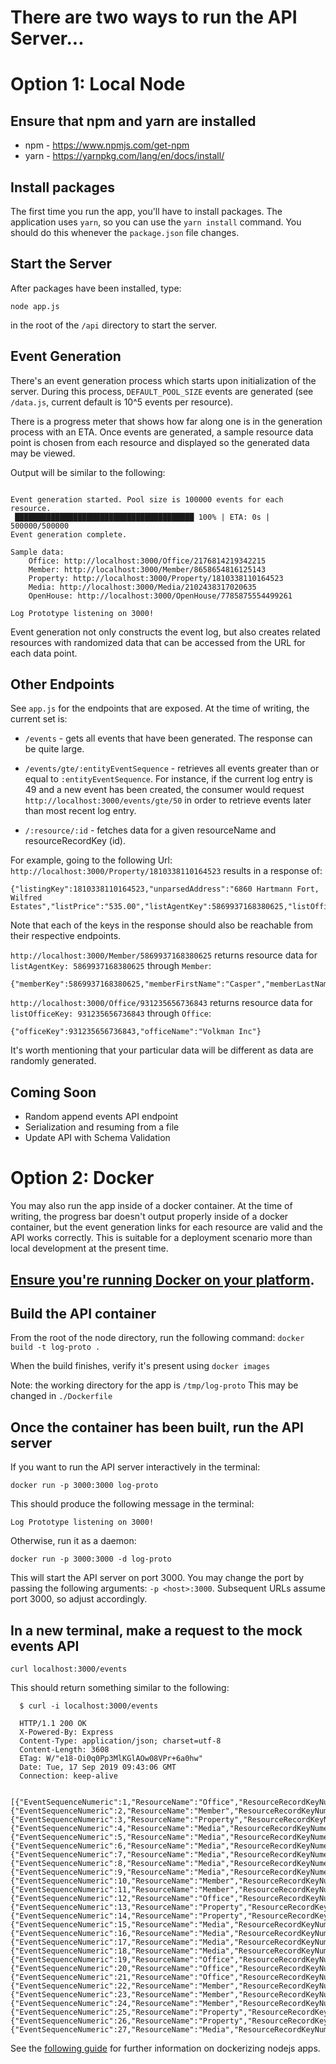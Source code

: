 # There are two ways to run the API Server...

# Option 1: Local Node

## Ensure that npm and yarn are installed

* npm - https://www.npmjs.com/get-npm
* yarn - https://yarnpkg.com/lang/en/docs/install/

## Install packages
The first time you run the app, you'll have to install packages. The application uses `yarn`, so you can use the `yarn install` command. You should do this whenever the `package.json` file changes.

## Start the Server
After packages have been installed, type:

```node app.js```

in the root of the `/api` directory to start the server. 

## Event Generation
There's an event generation process which starts upon initialization of the server. During this process, `DEFAULT_POOL_SIZE` events are generated (see `/data.js`, current default is 10^5 events per resource). 

There is a progress meter that shows how far along one is in the generation process with an ETA. Once events are generated, a sample resource data point is chosen from each resource and displayed so the generated data may be viewed. 

Output will be similar to the following:

```$ node app.js

Event generation started. Pool size is 100000 events for each resource.
 ████████████████████████████████████████ 100% | ETA: 0s | 500000/500000
Event generation complete.

Sample data:
	Office: http://localhost:3000/Office/2176814219342215
	Member: http://localhost:3000/Member/8658654816125143
	Property: http://localhost:3000/Property/1810338110164523
	Media: http://localhost:3000/Media/2102438317020635
	OpenHouse: http://localhost:3000/OpenHouse/7785875554499261

Log Prototype listening on 3000!
```

Event generation not only constructs the event log, but also creates related resources with randomized data that can be accessed from the URL for each data point.

## Other Endpoints

See `app.js` for the endpoints that are exposed. At the time of writing, the current set is:

* `/events` - gets all events that have been generated. The response can be quite large.

* `/events/gte/:entityEventSequence` - retrieves all events greater than or equal to `:entityEventSequence`. For instance, if the current log entry is 49 and a new event has been created, the consumer would request `http://localhost:3000/events/gte/50` in order to retrieve events later than most recent log entry.

* `/:resource/:id` - fetches data for a given resourceName and resourceRecordKey (id). 

For example, going to the following Url: `http://localhost:3000/Property/1810338110164523` results in a response of:

```
{"listingKey":1810338110164523,"unparsedAddress":"6860 Hartmann Fort, Wilfred Estates","listPrice":"535.00","listAgentKey":5869937168380625,"listOfficeKey":931235656736843}
```

Note that each of the keys in the response should also be reachable from their respective endpoints. 

`http://localhost:3000/Member/5869937168380625` returns resource data for `listAgentKey: 5869937168380625` through `Member`: 
```
{"memberKey":5869937168380625,"memberFirstName":"Casper","memberLastName":"Purdy","officeKey":7488317500604925}
```

`http://localhost:3000/Office/931235656736843` returns resource data for `listOfficeKey: 931235656736843` through `Office`:
```
{"officeKey":931235656736843,"officeName":"Volkman Inc"}
```

It's worth mentioning that your particular data will be different as data are randomly generated. 


## Coming Soon
* Random append events API endpoint
* Serialization and resuming from a file
* Update API with Schema Validation

# Option 2: Docker

You may also run the app inside of a docker container. At the time of writing, the progress bar doesn't output properly inside of a docker container, but the event generation links for each resource are valid and the API works correctly. This is suitable for a deployment scenario more than local development at the present time.

## [Ensure you're running Docker on your platform](https://docs.docker.com/install/).
## Build the API container

  From the root of the node directory, run the following command:
    ```docker build -t log-proto .```

  When the build finishes, verify it's present using ```docker images```

  Note: the working directory for the app is ```/tmp/log-proto```
  This may be changed in ```./Dockerfile```

## Once the container has been built, run the API server

  If you want to run the API server interactively in the terminal:

    docker run -p 3000:3000 log-proto

  This should produce the following message in the terminal:

    Log Prototype listening on 3000!

  Otherwise, run it as a daemon:

    docker run -p 3000:3000 -d log-proto

  This will start the API server on port 3000. 
  You may change the port by passing the following arguments: ```-p <host>:3000```.
  Subsequent URLs assume port 3000, so adjust accordingly.

## In a new terminal, make a request to the mock events API
    curl localhost:3000/events

This should return something similar to the following:

```
  $ curl -i localhost:3000/events

  HTTP/1.1 200 OK
  X-Powered-By: Express
  Content-Type: application/json; charset=utf-8
  Content-Length: 3608
  ETag: W/"e18-Oi0q0Pp3MlKGlAOw08VPr+6a0hw"
  Date: Tue, 17 Sep 2019 09:43:06 GMT
  Connection: keep-alive

  [{"EventSequenceNumeric":1,"ResourceName":"Office","ResourceRecordKeyNumeric":1,"ResourceRecordURL":"http://localhost:3000/Office/1"},{"EventSequenceNumeric":2,"ResourceName":"Member","ResourceRecordKeyNumeric":1,"ResourceRecordURL":"http://localhost:3000/Member/1"},{"EventSequenceNumeric":3,"ResourceName":"Property","ResourceRecordKeyNumeric":1,"ResourceRecordURL":"http://localhost:3000/Property/1"},{"EventSequenceNumeric":4,"ResourceName":"Media","ResourceRecordKeyNumeric":1,"ResourceRecordURL":"http://localhost:3000/Media/1"},{"EventSequenceNumeric":5,"ResourceName":"Media","ResourceRecordKeyNumeric":2,"ResourceRecordURL":"http://localhost:3000/Media/2"},{"EventSequenceNumeric":6,"ResourceName":"Media","ResourceRecordKeyNumeric":3,"ResourceRecordURL":"http://localhost:3000/Media/3"},{"EventSequenceNumeric":7,"ResourceName":"Media","ResourceRecordKeyNumeric":4,"ResourceRecordURL":"http://localhost:3000/Media/4"},{"EventSequenceNumeric":8,"ResourceName":"Media","ResourceRecordKeyNumeric":5,"ResourceRecordURL":"http://localhost:3000/Media/5"},{"EventSequenceNumeric":9,"ResourceName":"Media","ResourceRecordKeyNumeric":6,"ResourceRecordURL":"http://localhost:3000/Media/6"},{"EventSequenceNumeric":10,"ResourceName":"Member","ResourceRecordKeyNumeric":2,"ResourceRecordURL":"http://localhost:3000/Member/2"},{"EventSequenceNumeric":11,"ResourceName":"Member","ResourceRecordKeyNumeric":1,"ResourceRecordURL":"http://localhost:3000/Member/1"},{"EventSequenceNumeric":12,"ResourceName":"Office","ResourceRecordKeyNumeric":2,"ResourceRecordURL":"http://localhost:3000/Office/2"},{"EventSequenceNumeric":13,"ResourceName":"Property","ResourceRecordKeyNumeric":2,"ResourceRecordURL":"http://localhost:3000/Property/2"},{"EventSequenceNumeric":14,"ResourceName":"Property","ResourceRecordKeyNumeric":3,"ResourceRecordURL":"http://localhost:3000/Property/3"},{"EventSequenceNumeric":15,"ResourceName":"Media","ResourceRecordKeyNumeric":7,"ResourceRecordURL":"http://localhost:3000/Media/7"},{"EventSequenceNumeric":16,"ResourceName":"Media","ResourceRecordKeyNumeric":8,"ResourceRecordURL":"http://localhost:3000/Media/8"},{"EventSequenceNumeric":17,"ResourceName":"Media","ResourceRecordKeyNumeric":9,"ResourceRecordURL":"http://localhost:3000/Media/9"},{"EventSequenceNumeric":18,"ResourceName":"Media","ResourceRecordKeyNumeric":3,"ResourceRecordURL":"http://localhost:3000/Media/3"},{"EventSequenceNumeric":19,"ResourceName":"Office","ResourceRecordKeyNumeric":4,"ResourceRecordURL":"http://localhost:3000/Office/4"},{"EventSequenceNumeric":20,"ResourceName":"Office","ResourceRecordKeyNumeric":5,"ResourceRecordURL":"http://localhost:3000/Office/5"},{"EventSequenceNumeric":21,"ResourceName":"Office","ResourceRecordKeyNumeric":6,"ResourceRecordURL":"http://localhost:3000/Office/6"},{"EventSequenceNumeric":22,"ResourceName":"Member","ResourceRecordKeyNumeric":1,"ResourceRecordURL":"http://localhost:3000/Member/1"},{"EventSequenceNumeric":23,"ResourceName":"Member","ResourceRecordKeyNumeric":2,"ResourceRecordURL":"http://localhost:3000/Member/2"},{"EventSequenceNumeric":24,"ResourceName":"Member","ResourceRecordKeyNumeric":3,"ResourceRecordURL":"http://localhost:3000/Member/3"},{"EventSequenceNumeric":25,"ResourceName":"Property","ResourceRecordKeyNumeric":1,"ResourceRecordURL":"http://localhost:3000/Property/1"},{"EventSequenceNumeric":26,"ResourceName":"Property","ResourceRecordKeyNumeric":2,"ResourceRecordURL":"http://localhost:3000/Property/2"},{"EventSequenceNumeric":27,"ResourceName":"Media","ResourceRecordKeyNumeric":2,"ResourceRecordURL":"http://localhost:3000/Media/2"}]
```

  
See the [following guide](https://nodejs.org/en/docs/guides/nodejs-docker-webapp/) for further information on dockerizing nodejs apps.


